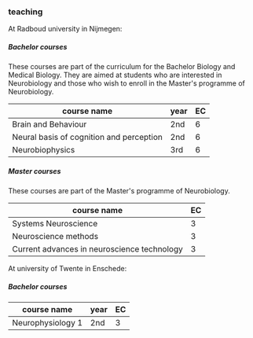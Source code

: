 ### teaching

At Radboud university in Nijmegen:

##### Bachelor courses
These courses are part of the curriculum for the Bachelor Biology and Medical Biology. They are aimed at students who are interested in Neurobiology and those who wish to enroll in the Master's programme of Neurobiology.


| course name | year | EC |
| --- | ---| --- |
| Brain and Behaviour | 2nd | 6 |
| Neural basis of cognition and perception | 2nd | 6 |
| Neurobiophysics | 3rd | 6 |


##### Master courses
These courses are part of the Master's programme of Neurobiology.


| course name | EC |
| --- | ---|
| Systems Neuroscience | 3 |
| Neuroscience methods | 3 |
| Current advances in neuroscience technology | 3 |


At university of Twente in Enschede:

##### Bachelor courses

| course name | year | EC |
| --- | ---| --- |
| Neurophysiology 1 | 2nd | 3 |

